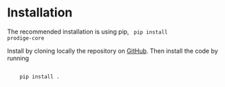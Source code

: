 Installation
============

The recommended installation is using pip, 
<code>
    pip install prodige-core
</code>


Install by cloning locally the repository on [GitHub](https://github.com/NOEMA-PRODIGE/prodige-core).
Then install the code by running

<code>
    pip install .
</code>


